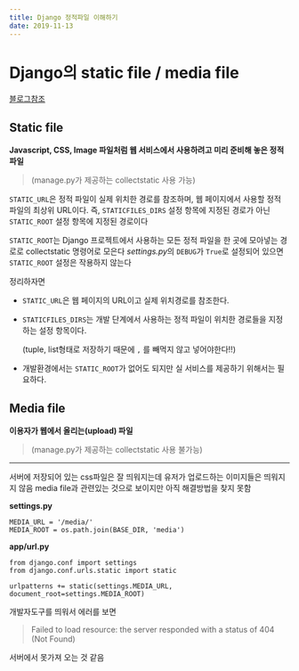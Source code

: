 ```yaml
---
title: Django 정적파일 이해하기
date: 2019-11-13
---
```


# Django의 static file / media file

[블로그참조]

## Static file ##

**Javascript, CSS, Image 파일처럼 웹 서비스에서 사용하려고 미리 준비해 놓은 정적 파일**
> (manage.py가 제공하는 collectstatic 사용 가능)

`STATIC_URL`은 정적 파일이 실제 위치한 경로를 참조하며, 웹 페이지에서 사용할 정적 파일의 최상위 URL이다.
즉, `STATICFILES_DIRS` 설정 항목에 지정된 경로가 아닌 `STATIC_ROOT` 설정 항목에 지정된 경로이다


`STATIC_ROOT`는 Django 프로젝트에서 사용하는 모든 정적 파일을 한 곳에 모아넣는 경로로 collectstatic 명령어로 모은다
*settings.py*의 `DEBUG`가 `True`로 설정되어 있으면 `STATIC_ROOT` 설정은 작용하지 않는다


정리하자면
- `STATIC_URL`은 웹 페이지의 URL이고 실제 위치경로를 참조한다.
- `STATICFILES_DIRS`는 개발 단계에서 사용하는 정적 파일이 위치한 경로들을 지정하는 설정 항목이다.

   (tuple, list형태로 저장하기 때문에 `,` 를 빼먹지 않고 넣어야한다!!)
- 개발환경에서는 `STATIC_ROOT`가 없어도 되지만 실 서비스를 제공하기 위해서는 필요하다.


## Media file ##
**이용자가 웹에서 올리는(upload) 파일**
> (manage.py가 제공하는 collectstatic 사용 불가능)




* * * 

서버에 저장되어 있는 css파일은 잘 띄워지는데 유저가 업로드하는 이미지들은 띄워지지 않음
media file과 관련있는 것으로 보이지만 아직 해결방법을 찾지 못함

**settings.py**

```
MEDIA_URL = '/media/'
MEDIA_ROOT = os.path.join(BASE_DIR, 'media')
```

**app/url.py**

```
from django.conf import settings
from django.conf.urls.static import static

urlpatterns += static(settings.MEDIA_URL, document_root=settings.MEDIA_ROOT)
```
개발자도구를 띄워서 에러를 보면

> Failed to load resource: the server responded with a status of 404 (Not Found)

서버에서 못가져 오는 것 같음










[블로그참조]: https://blog.hannal.com/2015/04/start_with_django_webframework_06/
